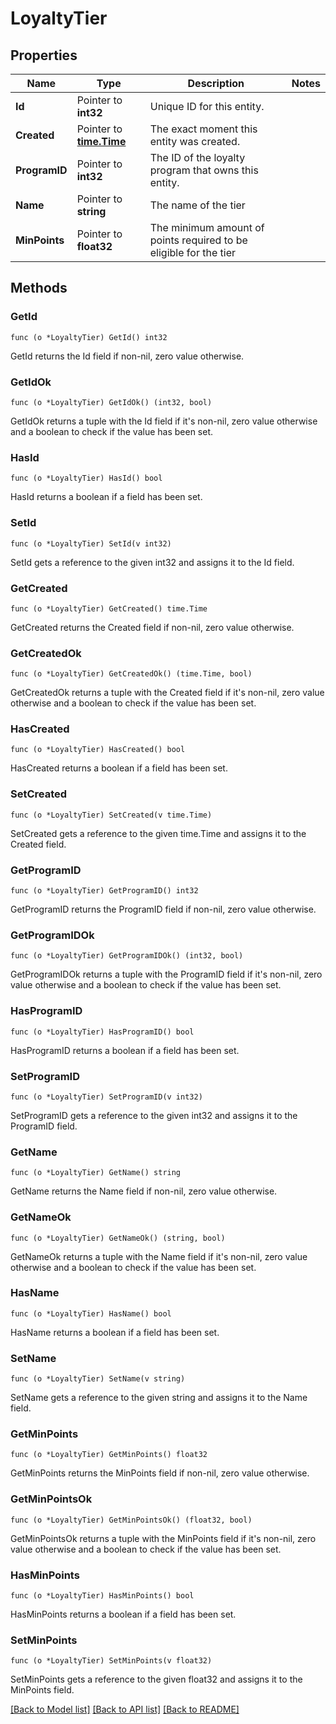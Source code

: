 # LoyaltyTier

## Properties

Name | Type | Description | Notes
------------ | ------------- | ------------- | -------------
**Id** | Pointer to **int32** | Unique ID for this entity. | 
**Created** | Pointer to [**time.Time**](time.Time.md) | The exact moment this entity was created. | 
**ProgramID** | Pointer to **int32** | The ID of the loyalty program that owns this entity. | 
**Name** | Pointer to **string** | The name of the tier | 
**MinPoints** | Pointer to **float32** | The minimum amount of points required to be eligible for the tier | 

## Methods

### GetId

`func (o *LoyaltyTier) GetId() int32`

GetId returns the Id field if non-nil, zero value otherwise.

### GetIdOk

`func (o *LoyaltyTier) GetIdOk() (int32, bool)`

GetIdOk returns a tuple with the Id field if it's non-nil, zero value otherwise
and a boolean to check if the value has been set.

### HasId

`func (o *LoyaltyTier) HasId() bool`

HasId returns a boolean if a field has been set.

### SetId

`func (o *LoyaltyTier) SetId(v int32)`

SetId gets a reference to the given int32 and assigns it to the Id field.

### GetCreated

`func (o *LoyaltyTier) GetCreated() time.Time`

GetCreated returns the Created field if non-nil, zero value otherwise.

### GetCreatedOk

`func (o *LoyaltyTier) GetCreatedOk() (time.Time, bool)`

GetCreatedOk returns a tuple with the Created field if it's non-nil, zero value otherwise
and a boolean to check if the value has been set.

### HasCreated

`func (o *LoyaltyTier) HasCreated() bool`

HasCreated returns a boolean if a field has been set.

### SetCreated

`func (o *LoyaltyTier) SetCreated(v time.Time)`

SetCreated gets a reference to the given time.Time and assigns it to the Created field.

### GetProgramID

`func (o *LoyaltyTier) GetProgramID() int32`

GetProgramID returns the ProgramID field if non-nil, zero value otherwise.

### GetProgramIDOk

`func (o *LoyaltyTier) GetProgramIDOk() (int32, bool)`

GetProgramIDOk returns a tuple with the ProgramID field if it's non-nil, zero value otherwise
and a boolean to check if the value has been set.

### HasProgramID

`func (o *LoyaltyTier) HasProgramID() bool`

HasProgramID returns a boolean if a field has been set.

### SetProgramID

`func (o *LoyaltyTier) SetProgramID(v int32)`

SetProgramID gets a reference to the given int32 and assigns it to the ProgramID field.

### GetName

`func (o *LoyaltyTier) GetName() string`

GetName returns the Name field if non-nil, zero value otherwise.

### GetNameOk

`func (o *LoyaltyTier) GetNameOk() (string, bool)`

GetNameOk returns a tuple with the Name field if it's non-nil, zero value otherwise
and a boolean to check if the value has been set.

### HasName

`func (o *LoyaltyTier) HasName() bool`

HasName returns a boolean if a field has been set.

### SetName

`func (o *LoyaltyTier) SetName(v string)`

SetName gets a reference to the given string and assigns it to the Name field.

### GetMinPoints

`func (o *LoyaltyTier) GetMinPoints() float32`

GetMinPoints returns the MinPoints field if non-nil, zero value otherwise.

### GetMinPointsOk

`func (o *LoyaltyTier) GetMinPointsOk() (float32, bool)`

GetMinPointsOk returns a tuple with the MinPoints field if it's non-nil, zero value otherwise
and a boolean to check if the value has been set.

### HasMinPoints

`func (o *LoyaltyTier) HasMinPoints() bool`

HasMinPoints returns a boolean if a field has been set.

### SetMinPoints

`func (o *LoyaltyTier) SetMinPoints(v float32)`

SetMinPoints gets a reference to the given float32 and assigns it to the MinPoints field.


[[Back to Model list]](../README.md#documentation-for-models) [[Back to API list]](../README.md#documentation-for-api-endpoints) [[Back to README]](../README.md)


